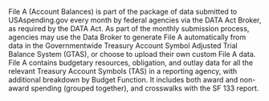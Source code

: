 File A (Account Balances) is part of the package of data submitted
to USAspending.gov every month by federal agencies via the DATA Act
Broker, as required by the DATA Act. As part of the monthly
submission process, agencies may use the Data Broker to generate
File A automatically from data in the Governmentwide Treasury
Account Symbol Adjusted Trial Balance System (GTAS), or choose to upload
their own custom File A data. File A contains budgetary resources,
obligation, and outlay data for all the relevant Treasury Account Symbols (TAS)
in a reporting agency, with additional breakdown by Budget Function. It includes both award and non-award spending
(grouped together), and crosswalks with the SF 133 report.
